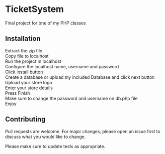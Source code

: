 # TicketSystem
Final project for one of my PHP classes

## Installation

Extract the zip file<br>
Copy file to localhost<br>
Run the project in localhost<br>
Configure the localhost name, username and password<br>
Click install button<br>
Create a database or upload my included Database and click next button<br>
Upload your store logo<br>
Enter your store details<br>
Press Finish<br>
Make sure to change the password and username on db.php file<br>
Enjoy



## Contributing
Pull requests are welcome. For major changes, please open an issue first to discuss what you would like to change.

Please make sure to update tests as appropriate.
